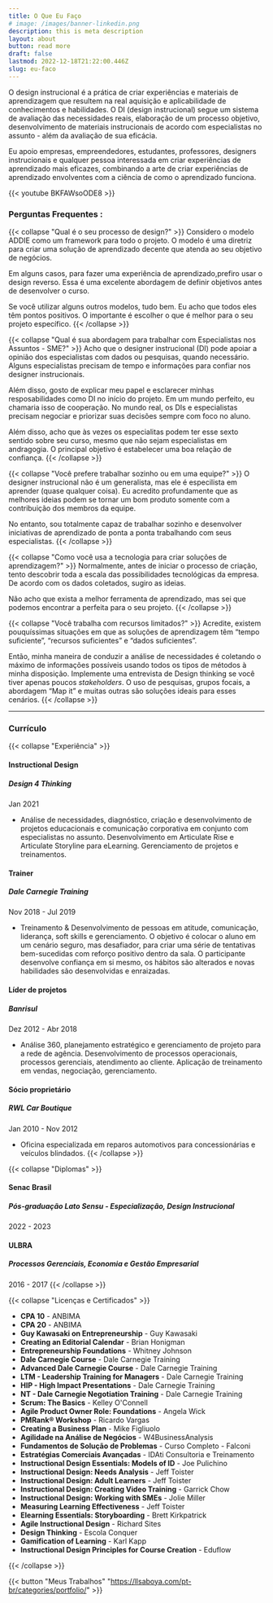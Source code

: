 ```yaml
---
title: O Que Eu Faço
# image: /images/banner-linkedin.png
description: this is meta description
layout: about
button: read more
draft: false
lastmod: 2022-12-18T21:22:00.446Z
slug: eu-faco
---
```


O design instrucional é a prática de criar experiências e materiais de aprendizagem que resultem na real aquisição e aplicabilidade de conhecimentos e habilidades. O DI (design instrucional) segue um sistema de avaliação das necessidades reais, elaboração de um processo objetivo, desenvolvimento de materiais instrucionais de acordo com especialistas no assunto - além da avaliação de sua eficácia.

Eu apoio empresas, empreendedores, estudantes, professores, designers instrucionais e qualquer pessoa interessada em criar experiências de aprendizado mais eficazes, combinando a arte de criar experiências de aprendizado envolventes com a ciência de como o aprendizado funciona.

{{< youtube BKFAWsoODE8 >}}

### Perguntas Frequentes :
{{< collapse "Qual &eacute; o seu processo de design?" >}}
Considero o modelo ADDIE como um framework para todo o projeto. O modelo é uma diretriz para criar uma solução de aprendizado decente que atenda ao seu objetivo de negócios.

Em alguns casos, para fazer uma experiência de aprendizado,prefiro usar o design reverso. Essa é uma excelente abordagem de definir objetivos antes de desenvolver o curso.

Se você utilizar alguns outros modelos, tudo bem. Eu acho que todos eles têm pontos positivos. O importante é escolher o que é melhor para o seu projeto específico.
{{< /collapse >}}

{{< collapse "Qual &eacute; sua abordagem para trabalhar com Especialistas nos Assuntos - SME?" >}}
Acho que o designer instrucional (DI) pode apoiar a opinião dos especialistas com dados ou pesquisas, quando necessário. Alguns especialistas precisam de tempo e informações para confiar nos designer instrucionais.

Além disso, gosto de explicar meu papel e esclarecer minhas resposabilidades como DI no início do projeto. Em um mundo perfeito, eu chamaria isso de cooperação. No mundo real, os DIs e especialistas precisam negociar e priorizar suas decisões sempre com foco no aluno.

Além disso, acho que às vezes os especialitas podem ter esse sexto sentido sobre seu curso, mesmo que não sejam especialistas em andragogia. O principal objetivo é estabelecer uma boa relação de confiança.
{{< /collapse >}}

{{< collapse "Voc&ecirc; prefere trabalhar sozinho ou em uma equipe?" >}}
O designer instrucional não é um generalista, mas ele é especilista em aprender (quase qualquer coisa). Eu acredito profundamente que as melhores ideias podem se tornar um bom produto somente com a contribuição dos membros da equipe.

No entanto, sou totalmente capaz de trabalhar sozinho e desenvolver iniciativas de aprendizado de ponta a ponta trabalhando com seus especialistas.
{{< /collapse >}}

{{< collapse "Como voc&ecirc; usa a tecnologia para criar solu&ccedil;&otilde;es de aprendizagem?" >}}
Normalmente, antes de iniciar o processo de criação, tento descobrir toda a escala das possibilidades tecnológicas da empresa. De acordo com os dados coletados, sugiro as ideias.

Não acho que exista a melhor ferramenta de aprendizado, mas sei que podemos encontrar a perfeita para o seu projeto.
{{< /collapse >}}

{{< collapse "Voc&ecirc; trabalha com recursos limitados?" >}}
Acredite, existem pouquíssimas situações em que as soluções de aprendizagem têm “tempo suficiente”, “recursos suficientes” e “dados suficientes”.

Então, minha maneira de conduzir a análise de necessidades é coletando o máximo de informações possíveis usando todos os tipos de métodos à minha disposição. Implemente uma entrevista de Design thinking se você tiver apenas poucos *stakeholders*. O uso de pesquisas, grupos focais, a abordagem “Map it” e muitas outras são soluções ideais para esses cenários.
{{< /collapse >}}
<hr>

### Currículo

{{< collapse "Experi&ecirc;ncia" >}}
#### Instructional Design
##### Design 4 Thinking
Jan 2021
- Análise de necessidades, diagnóstico, criação e desenvolvimento de projetos educacionais e comunicação corporativa em conjunto com especialistas no assunto. Desenvolvimento em Articulate Rise e Articulate Storyline para eLearning. Gerenciamento de projetos e treinamentos.

#### Trainer 
##### Dale Carnegie Training
Nov 2018 - Jul 2019
- Treinamento & Desenvolvimento de pessoas em atitude, comunicação, liderança, soft skills e gerenciamento. O objetivo é colocar o aluno em um cenário seguro, mas desafiador, para criar uma série de tentativas bem-sucedidas com reforço positivo dentro da sala. O participante desenvolve confiança em si mesmo, os hábitos são alterados e novas habilidades são desenvolvidas e enraizadas.

#### Líder de projetos
##### Banrisul
Dez 2012 - Abr 2018
- Análise 360, planejamento estratégico e gerenciamento de projeto para a rede de agência. Desenvolvimento de processos operacionais, processos gerenciais, atendimento ao cliente. Aplicação de treinamento em vendas, negociação, gerenciamento.

#### Sócio proprietário
##### RWL Car Boutique
Jan 2010 - Nov 2012
- Oficina especializada em reparos automotivos para concessionárias e veículos blindados.
{{< /collapse >}}

{{< collapse "Diplomas" >}}
#### Senac Brasil
##### Pós-graduação Lato Sensu - Especialização, Design Instrucional
2022 - 2023
#### ULBRA
##### Processos Gerenciais, Economia e Gestão Empresarial
2016 - 2017
{{< /collapse >}}

{{< collapse "Licen&ccedil;as e Certificados" >}}

- **CPA 10** - ANBIMA
- **CPA 20** - ANBIMA
- **Guy Kawasaki on Entrepreneurship** - Guy Kawasaki
- **Creating an Editorial Calendar** - Brian Honigman
- **Entrepreneurship Foundations** -  Whitney Johnson
- **Dale Carnegie Course** - Dale Carnegie Training
- **Advanced Dale Carnegie Course** - Dale Carnegie Training
- **LTM - Leadership Training for Managers** - Dale Carnegie Training
- **HIP - High Impact Presentations** - Dale Carnegie Training
- **NT - Dale Carnegie Negotiation Training** - Dale Carnegie Training
- **Scrum: The Basics** - Kelley O'Connell
- **Agile Product Owner Role: Foundations** - Angela Wick
- **PMRank® Workshop** - Ricardo Vargas
- **Creating a Business Plan** - Mike Figliuolo
- **Agilidade na Análise de Negócios** - W4BusinessAnalysis
- **Fundamentos de Solução de Problemas** - Curso Completo - Falconi
- **Estratégias Comerciais Avançadas** - IDAti Consultoria e Treinamento
- **Instructional Design Essentials: Models of ID** - Joe Pulichino
- **Instructional Design: Needs Analysis** - Jeff Toister
- **Instructional Design: Adult Learners** - Jeff Toister
- **Instructional Design: Creating Video Training** - Garrick Chow
- **Instructional Design: Working with SMEs** - Jolie Miller
- **Measuring Learning Effectiveness** - Jeff Toister
- **Elearning Essentials: Storyboarding** - Brett Kirkpatrick
- **Agile Instructional Design** - Richard Sites
- **Design Thinking** - Escola Conquer
- **Gamification of Learning** - Karl Kapp
- **Instructional Design Principles for Course Creation** - Eduflow

{{< /collapse >}}

{{< button "Meus Trabalhos" "https://llsaboya.com/pt-br/categories/portfolio/" >}} 